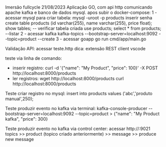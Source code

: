 Imersão fullcycle 21/08/2023
Aplicação GO, com api http comunicando apache kafka e banco de dados mysql.
apos subir o docker-compose:
1 - acessar mysql para criar tabela:
    mysql -uroot -p products
    inserir senha
    create table products (id varchar(255), name varchar(255), price float);
    show tables; -- verificar tabela criada
    use products;
    select * from products; --listar
2 - acessar kafka
    kafka-topics --bootstrap-server=localhost:9092 --topic=product --create
3 - acessar goapp
    go run cmd/app/main.go

Validação API:
acessar teste.http
dica: extensão REST client vscode

teste via linha de comando:
- inserir registro:
    curl -d '{"name": "My Product", "price": 100}' -X POST http://localhost:8000/products
- ler registros:
    wget http://localhost:8000/products
    curl http://localhost:8000/products

Teste criar registro no mysql:
    insert into products values ('abc','produto manual',250);

Teste produzir evento no kafka via terminal:
    kafka-console-producer --bootstrap-server=localhost:9092 --topic=product
	> {"name": "My Product kafka", "price": 300}

Teste produzir evento no kafka via control center:
    acessar http://<hostname>:9021
    topics >> product (topico criado anteriormente) >> message >> produce new message
    

